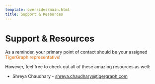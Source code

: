 ```yaml
---
template: overrides/main.html
title: Support & Resources
---
```


<!-- This page may or may not be added! --> 

# Support & Resources

As a reminder, your primary point of contact should be your assigned
<font color='#DD6EOF'>TigerGraph representative</font>!

However, feel free to check out all of these amazing resources as well:

* Shreya Chaudhary - shreya.chaudhary@tigergraph.com
